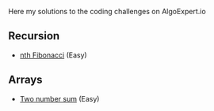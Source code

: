 Here my solutions to the coding challenges on AlgoExpert.io

## Recursion

- [nth Fibonacci](./nth_fibonacci.py) (Easy)

## Arrays

- [Two number sum](./two_number_sum.py) (Easy)
